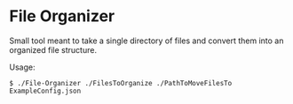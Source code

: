 # File Organizer

Small tool meant to take a single directory of files and convert them into an organized file structure.

Usage:

```
$ ./File-Organizer ./FilesToOrganize ./PathToMoveFilesTo ExampleConfig.json
```
